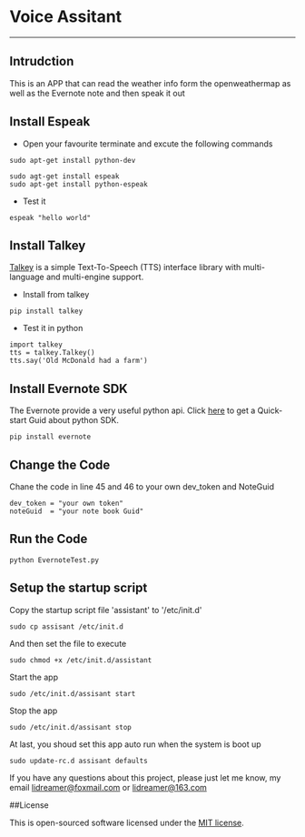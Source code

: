 # Voice Assitant
-----
## Intrudction
This is an APP that can read the weather info form the openweathermap as well as the Evernote note and then speak it out

## Install Espeak
* Open your favourite terminate and excute the following commands
```
sudo apt-get install python-dev
```
```
sudo agt-get install espeak
sudo apt-get install python-espeak
```
* Test it
```
espeak "hello world"
```
## Install Talkey
[Talkey](http://talkey.readthedocs.org/) is a simple Text-To-Speech (TTS) interface library with multi-language and multi-engine support.
* Install from talkey
```
pip install talkey
```
* Test it in python 
```
import talkey
tts = talkey.Talkey()
tts.say('Old McDonald had a farm')
```
## Install Evernote SDK
The Evernote provide a very useful  python api. Click [here](https://dev.evernote.com/doc/start/python.php) to get a Quick-start Guid about python SDK.
```
pip install evernote
```

## Change the Code 
Chane the code in line 45 and 46 to your own dev_token and NoteGuid
```
dev_token = "your own token"
noteGuid  = "your note book Guid"
```
## Run the Code
```
python EvernoteTest.py
```


## Setup the startup script

Copy the startup script file 'assistant' to '/etc/init.d'
```
sudo cp assisant /etc/init.d
```
And then set the file to execute
```
sudo chmod +x /etc/init.d/assistant
```
Start the app
```
sudo /etc/init.d/assisant start
```
Stop the app
```
sudo /etc/init.d/assisant stop
```
At last, you shoud set this app auto run when the system is boot up
```
sudo update-rc.d assisant defaults
```

If you have any questions about this project, please just let me know, my email lidreamer@foxmail.com or lidreamer@163.com

##License

This is open-sourced software licensed under the [MIT license](https://opensource.org/licenses/MIT).
